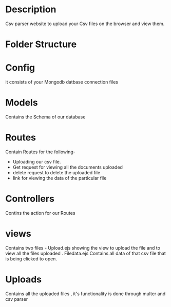 # Description
Csv parser website  to upload your Csv files on the browser and view them.
# Folder Structure
 # Config 
 it consists of your Mongodb datbase connection files
# Models
Contains the Schema of our database
# Routes 
Contain Routes for the following-
- Uploading our csv file.
- Get request for viewing all the documents uploaded
- delete request to delete the uploaded file
- link  for viewing the data of the particular file
# Controllers
  Contins the action for our Routes
# views
  Contains two files - Upload.ejs showing the view to upload the  file and to view all the files uploaded . Filedata.ejs Contains all data of that csv file that is being clicked to open.
  # Uploads
  Contains all the uploaded files , it's functionality is done through multer and csv parser
  
  
